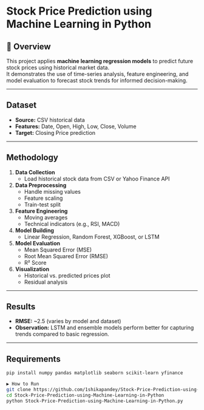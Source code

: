 # Stock Price Prediction using Machine Learning in Python

## 📌 Overview
This project applies **machine learning regression models** to predict future stock prices using historical market data.  
It demonstrates the use of time-series analysis, feature engineering, and model evaluation to forecast stock trends for informed decision-making.

---

## Dataset
- **Source:** CSV historical data
- **Features:** Date, Open, High, Low, Close, Volume
- **Target:** Closing Price prediction

---

## Methodology
1. **Data Collection**
   - Load historical stock data from CSV or Yahoo Finance API
2. **Data Preprocessing**
   - Handle missing values
   - Feature scaling
   - Train-test split
3. **Feature Engineering**
   - Moving averages
   - Technical indicators (e.g., RSI, MACD)
4. **Model Building**
   - Linear Regression, Random Forest, XGBoost, or LSTM
5. **Model Evaluation**
   - Mean Squared Error (MSE)
   - Root Mean Squared Error (RMSE)
   - R² Score
6. **Visualization**
   - Historical vs. predicted prices plot
   - Residual analysis

---

## Results
- **RMSE:** ~2.5 (varies by model and dataset)
- **Observation:** LSTM and ensemble models perform better for capturing trends compared to basic regression.

---

## Requirements
```bash
pip install numpy pandas matplotlib seaborn scikit-learn yfinance

▶️ How to Run
git clone https://github.com/1shikapandey/Stock-Price-Prediction-using-Machine-Learning-in-Python.git
cd Stock-Price-Prediction-using-Machine-Learning-in-Python
python Stock-Price-Prediction-using-Machine-Learning-in-Python.py


